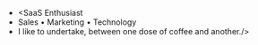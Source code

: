 - <SaaS Enthusiast
- Sales • Marketing • Technology
- I like to undertake, between one dose of coffee and another./>


<!---
guilhermemaximosantos/guilhermemaximosantos is a ✨ special ✨ repository because its `README.md` (this file) appears on your GitHub profile.
You can click the Preview link to take a look at your changes.
--->
